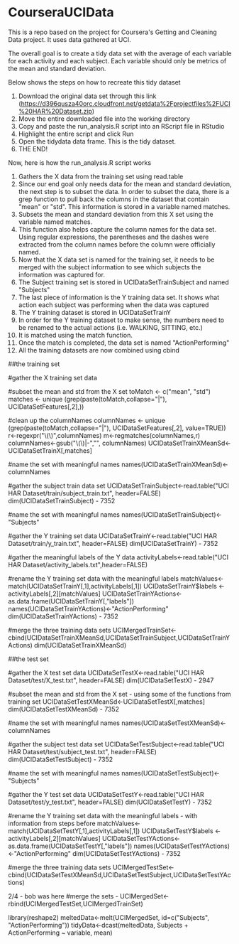 CourseraUCIData
===============

This is a repo based on the project for Coursera's Getting and Cleaning Data project. It uses data gathered at UCI.

The overall goal is to create a tidy data set with the average of each variable for each activity and each subject. Each variable should only be metrics of the mean and standard deviation.

Below shows the steps on how to recreate this tidy dataset
 1. Download the original data set through this link (https://d396qusza40orc.cloudfront.net/getdata%2Fprojectfiles%2FUCI%20HAR%20Dataset.zip)
 2. Move the entire downloaded file into the working directory
 3. Copy and paste the run_analysis.R script into an RScript file in RStudio
 4. Highlight the entire script and click Run
 5. Open the tidydata data frame. This is the tidy dataset. 
 6. THE END!

Now, here is how the run_analysis.R script works
 1. Gathers the X data from the training set using read.table
  2. Since our end goal only needs data for the mean and standard deviation, the next step is to subset the data. In order to subset the data, there is a grep function to pull back the columns in the dataset that contain "mean" or "std". This information is stored in a variable named matches.
  3. Subsets the mean and standard deviation from this X set using the variable named matches.
  4. This function also helps capture the column names for the data set. Using regular expressions, the parentheses and the dashes were extracted from the column names before the column were officially named.
 5. Now that the X data set is named for the training set, it needs to be merged with the subject information to see which subjects the information was captured for.
  6. The Subject training set is stored in UCIDataSetTrainSubject and named "Subjects"
 7. The last piece of information is the Y training data set. It shows what action each subject was performing when the data was captured
  7. The Y training dataset is stored in UCIDataSetTrainY
  8. In order for the Y training dataset to make sense, the numbers need to be renamed to the actual actions (i.e. WALKING, SITTING, etc.)
  9. It is matched using the match function. 
  10. Once the match is completed, the data set is named "ActionPerforming"
 11. All the training datasets are now combined using cbind


##the training set 

#gather the X training set data

#subset the mean and std from the X set
toMatch <- c("mean", "std")
matches <- unique (grep(paste(toMatch,collapse="|"), UCIDataSetFeatures[,2],))

#clean up the columnNames 
columnNames <- unique (grep(paste(toMatch,collapse="|"), UCIDataSetFeatures[,2], value=TRUE))
r<-regexpr("\\(\\)",columnNames)
m<-regmatches(columnNames,r)
columnNames<-gsub("\\(\\)|-","", columnNames)
UCIDataSetTrainXMeanSd<-UCIDataSetTrainX[,matches]


#name the set with meaningful names
names(UCIDataSetTrainXMeanSd)<-columnNames

#gather the subject train data set
UCIDataSetTrainSubject<-read.table("UCI HAR Dataset/train/subject_train.txt", header=FALSE)
dim(UCIDataSetTrainSubject) - 7352

#name the set with meaningful names
names(UCIDataSetTrainSubject)<-"Subjects"

#gather the Y training set data
UCIDataSetTrainY<-read.table("UCI HAR Dataset/train/y_train.txt", header=FALSE)
dim(UCIDataSetTrainY) - 7352

#gather the meaningful labels of the Y data
activityLabels<-read.table("UCI HAR Dataset/activity_labels.txt",header=FALSE)

#rename the Y training set data with the meaningful labels
matchValues<-match(UCIDataSetTrainY[,1],activityLabels[,1])
UCIDataSetTrainY$labels <- activityLabels[,2][matchValues]
UCIDataSetTrainYActions<-as.data.frame(UCIDataSetTrainY[,"labels"])
names(UCIDataSetTrainYActions)<-"ActionPerforming"
dim(UCIDataSetTrainYActions) - 7352

#merge the three training data sets
UCIMergedTrainSet<-cbind(UCIDataSetTrainXMeanSd,UCIDataSetTrainSubject,UCIDataSetTrainYActions)
dim(UCIDataSetTrainXMeanSd)

##the test set 

#gather the X test set data
UCIDataSetTestX<-read.table("UCI HAR Dataset/test/X_test.txt", header=FALSE)
dim(UCIDataSetTestX) - 2947

#subset the mean and std from the X set - using some of the functions from training set
UCIDataSetTestXMeanSd<-UCIDataSetTestX[,matches]
dim(UCIDataSetTestXMeanSd) - 7352

#name the set with meaningful names
names(UCIDataSetTestXMeanSd)<-columnNames

#gather the subject test data set
UCIDataSetTestSubject<-read.table("UCI HAR Dataset/test/subject_test.txt", header=FALSE)
dim(UCIDataSetTestSubject) - 7352

#name the set with meaningful names
names(UCIDataSetTestSubject)<-"Subjects"

#gather the Y test set data
UCIDataSetTestY<-read.table("UCI HAR Dataset/test/y_test.txt", header=FALSE)
dim(UCIDataSetTestY) - 7352

#rename the Y training set data with the meaningful labels - with information from steps before
matchValues<-match(UCIDataSetTestY[,1],activityLabels[,1])
UCIDataSetTestY$labels <- activityLabels[,2][matchValues]
UCIDataSetTestYActions<-as.data.frame(UCIDataSetTestY[,"labels"])
names(UCIDataSetTestYActions)<-"ActionPerforming"
dim(UCIDataSetTestYActions) - 7352

#merge the three training data sets
UCIMergedTestSet<-cbind(UCIDataSetTestXMeanSd,UCIDataSetTestSubject,UCIDataSetTestYActions)


2/4 - bob was here
#merge the sets - 
UCIMergedSet<-rbind(UCIMergedTestSet,UCIMergedTrainSet)


library(reshape2)
meltedData<-melt(UCIMergedSet, id=c("Subjects", "ActionPerforming"))
tidyData<-dcast(meltedData, Subjects + ActionPerforming ~ variable, mean)
